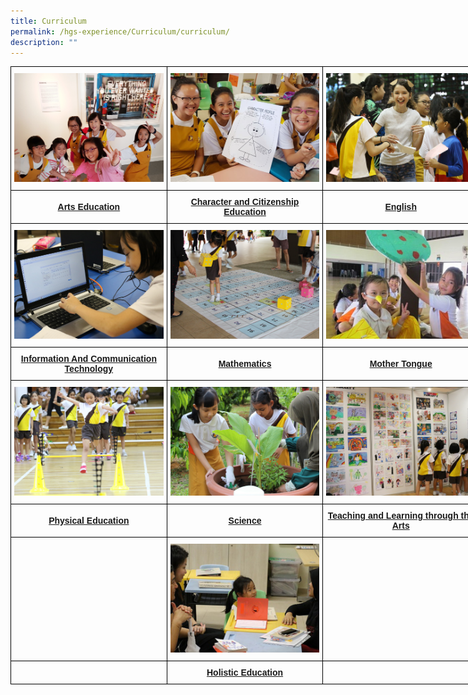 ```yaml
---
title: Curriculum
permalink: /hgs-experience/Curriculum/curriculum/
description: ""
---
```

<style type="text/css">
.tg  {border-collapse:collapse;border-spacing:0;margin:0px auto;}
.tg td{border-color:black;border-style:solid;border-width:1px;font-family:Arial, sans-serif;font-size:14px;
  overflow:hidden;padding:10px 5px;word-break:normal;}
.tg th{border-color:black;border-style:solid;border-width:1px;font-family:Arial, sans-serif;font-size:14px;
  font-weight:normal;overflow:hidden;padding:10px 5px;word-break:normal;}
.tg .tg-wa1i{font-weight:bold;text-align:center;vertical-align:middle}
.tg .tg-drij{color:#f56b00;font-weight:bold;text-align:center;vertical-align:middle}
</style>
<table class="tg" style="undefined;table-layout: fixed; width: 750px">
<colgroup>
<col style="width: 250px">
<col style="width: 250px">
<col style="width: 250px">
</colgroup>
<tbody>
  <tr>
    <td class="tg-wa1i"><a href = "linkhere" target = "_self"> 
          <img src="/images/AE.jpg" 
     style="width:100%"></a>
</td>
    <td class="tg-wa1i"><a href = "linkhere" target = "_self"> 
          <img src="/images/CCE.jpg" 
     style="width:100%"></a>
</td>
    <td class="tg-wa1i"><a href = "linkhere" target = "_self"> 
          <img src="/images/ENG.jpg" 
     style="width:100%"></a>
</td>
  </tr>
  <tr>
    <td class="tg-drij"><a href="link">Arts Education</a></td>
    <td class="tg-drij"><a href="link">Character and Citizenship Education</a></td>
    <td class="tg-drij"><a href="link">English</a></td>
  </tr>
  <tr>
    <td class="tg-wa1i"><a href = "linkhere" target = "_self"> 
          <img src="/images/ICT.jpg" 
     style="width:100%"></a>
</td>
    <td class="tg-wa1i"><a href = "linkhere" target = "_self"> 
          <img src="/images/MATH.jpg" 
     style="width:100%"></a>
</td>
    <td class="tg-wa1i"><a href = "linkhere" target = "_self"> 
          <img src="/images/MT.jpg" 
     style="width:100%"></a>
</td>
  </tr>
  <tr>
    <td class="tg-wa1i"><a href="link">Information And Communication Technology</a></td>
    <td class="tg-wa1i"><a href="link">Mathematics</a></td>
    <td class="tg-wa1i"><a href="link">Mother Tongue</a></td>
  </tr>
  <tr>
    <td class="tg-wa1i"><a href = "linkhere" target = "_self"> 
          <img src="/images/PE.jpg" 
     style="width:100%"></a>
</td>
    <td class="tg-wa1i"><a href = "linkhere" target = "_self"> 
          <img src="/images/SCI.jpg" 
     style="width:100%"></a>
</td>
    <td class="tg-wa1i"><a href = "linkhere" target = "_self"> 
          <img src="/images/TLART.jpg" 
     style="width:100%"></a>
</td>
  </tr>
  <tr>
    <td class="tg-wa1i"><a href="link">Physical Education</a></td>
    <td class="tg-wa1i"><a href="link">Science</a></td>
    <td class="tg-wa1i"><a href="link">Teaching and Learning through the Arts</a></td>
  </tr>
  <tr>
    <td class="tg-wa1i"></td>
    <td class="tg-wa1i"><a href = "linkhere" target = "_self"> 
          <img src="/images/HA.jpg" 
     style="width:100%"></a>
</td>
    <td class="tg-wa1i"></td>
  </tr>
  <tr>
    <td class="tg-wa1i"></td>
    <td class="tg-wa1i"><a href="link">Holistic Education</a></td>
    <td class="tg-wa1i"></td>
  </tr>
</tbody>
</table>